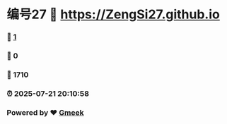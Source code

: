 # 编号27 :link: https://ZengSi27.github.io 
### :page_facing_up: [1](https://ZengSi27.github.io/tag.html) 
### :speech_balloon: 0 
### :hibiscus: 1710 
### :alarm_clock: 2025-07-21 20:10:58 
### Powered by :heart: [Gmeek](https://github.com/Meekdai/Gmeek)
